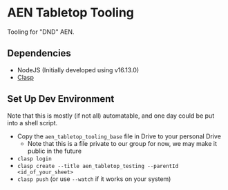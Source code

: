 # AEN Tabletop Tooling

Tooling for "DND" AEN.

## Dependencies

- NodeJS (Initially developed using v16.13.0)
- [Clasp](https://github.com/google/clasp#install)

## Set Up Dev Environment

Note that this is mostly (if not all) automatable, and one day could be put into a shell script.

- Copy the `aen_tabletop_tooling_base` file in Drive to your personal Drive
    - Note that this is a file private to our group for now, we may make it public in the future
- `clasp login`
- `clasp create --title aen_tabletop_testing --parentId <id_of_your_sheet>`
- `clasp push` (or use `--watch` if it works on your system)